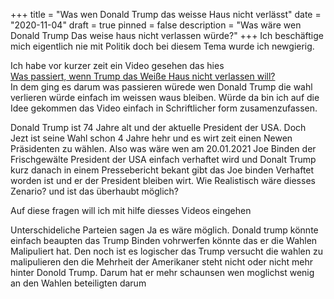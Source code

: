 +++
title = "Was wen Donald Trump das weisse Haus nicht verlässt"
date = "2020-11-04"
draft = true
pinned = false
description = "Was wäre wen Donald Trump Das weise haus nicht verlassen würde?"
+++
Ich beschäftige mich eigentlich nie mit Politik doch bei diesem Tema wurde ich newgierig.

Ich habe vor kurzer zeit ein Video gesehen das hies\
[Was passiert, wenn Trump das Weiße Haus nicht verlassen will? ](https://youtu.be/EtL5-VJBjx0)\
In dem ging es darum was passieren würede wen Donald Trump die wahl verlieren würde einfach im weissen waus bleiben. Würde da bin ich auf die Idee gekommen das Video einfach in Schriftlicher form zusamenzufassen.

Donald Trump ist 74 Jahre alt und der aktuelle President der USA. Doch Jezt ist seine Wahl schon 4 Jahre hehr und es wirt zeit einen Newen Präsidenten zu wählen. Also was wäre wen am 20.01.2021 Joe Binden der Frischgewälte President der USA einfach verhaftet wird und Donalt Trump kurz danach in einem Pressebericht bekant gibt das Joe binden Verhaftet worden ist und er der President bleiben wirt. Wie Realistisch wäre diesses Zenario? und ist das überhaubt möglich? 

Auf diese fragen will ich mit hilfe diesses Videos eingehen

Unterschideliche Parteien sagen Ja es wäre möglich. Donald trump könnte einfach beaupten das Trump Binden vohrwerfen könnte das er die Wahlen Malipuliert hat. Den noch ist es logischer das Trump versucht die wahlen zu malipulieren den die Mehrheit der Amerikaner steht nicht oder nicht mehr hinter Donold Trump. Darum hat er mehr schaunsen wen moglichst wenig an den Wahlen beteiligten darum